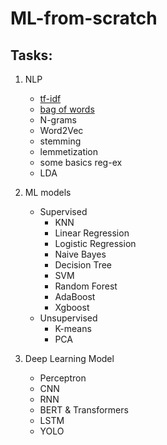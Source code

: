 # ML-from-scratch

## Tasks:
1. NLP
   - [tf-idf](tf-idf1.py)
   - [bag of words](bag_of_words.py)
   - N-grams
   - Word2Vec
   - stemming
   - lemmetization
   - some basics reg-ex
   - LDA
   
2. ML models
   - Supervised
     - KNN
     - Linear Regression
     - Logistic Regression
     - Naive Bayes
     - Decision Tree
     - SVM
     - Random Forest
     - AdaBoost
     - Xgboost
   - Unsupervised
     - K-means
     - PCA
3. Deep Learning Model
   - Perceptron
   - CNN
   - RNN
   - BERT & Transformers
   - LSTM
   - YOLO
